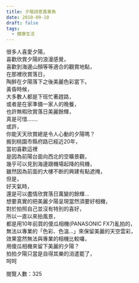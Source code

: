 ```yaml
---
title: 夕陽詩意莫辜負
date: 2010-09-10
draft: false
tags:
  - 健康生活
---
```

很多人喜愛夕陽，  
喜歡欣賞夕陽的浪漫感覺，  
喜歡到海邊山顏等等適合的觀賞地點，  
在那裡欣賞落日，  
陶醉在夕陽落下之後美麗色彩當下。  
黃昏時候，  
大多數人都是下班忙著趕路，  
或者是在家準備一家人的晚餐，  
也許無暇欣賞落日美麗餘輝，  
真是可惜.……  
或許，  
你能天天欣賞總是令人心動的夕陽嗎？  
搬到桃園市縣府路已經近20年，  
當初喜歡這裡  
是因為前陽台面向西北的空曠景觀，  
幾乎可以見到海邊跟機場起降的飛機，  
雖然因為前面的大樓不断的興建有點遮掩，  
但是，  
好天氣時，  
還是可以盡情欣賞落日萬變的餘輝...  
想要真實的把美麗夕陽呈現當然須要好相機，  
對於拍照自己並沒有特別的喜好，  
所以一直以來拍風景，  
都是用10年前買的傻瓜相機(PANASONIC FX7)亂拍的，  
無法以專業的「色彩、色溫…」來保留美麗的天空雲彩，  
效果當然無法與專業的相機比較囉，  
用傻瓜相機來留下美麗的夕陽？  
拍拍夕陽只當是自得其樂的消遣罷了，  
呵呵  

閱覽人數：325